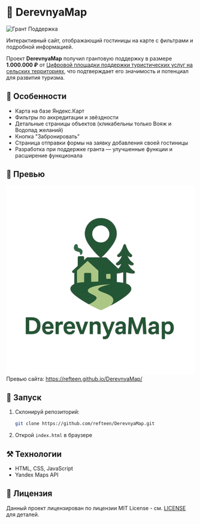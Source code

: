 # 📜 DerevnyaMap  

![Грант Поддержка](https://img.shields.io/badge/%F0%9F%8F%86%20Грант%20поддержка-1.000.000₽-brightgreen)  

Интерактивный сайт, отображающий гостиницы на карте с фильтрами и подробной информацией.  

Проект **DerevnyaMap** получил грантовую поддержку в размере **1.000.000 ₽** от [Цифровой площадки поддержки туристических услуг на сельских территориях](https://pt.2035.university/project/cifrovaa-plosadka-dlya-prodvizenia-gostinicnyh-uslug-na-selskih-territoriah), что подтверждает его значимость и потенциал для развития туризма.  

## 🌟 Особенности  

* Карта на базе Яндекс.Карт  
* Фильтры по аккредитации и звёздности  
* Детальные страницы объектов (кликабельны только Вояж и Водопад желаний)  
* Кнопка "Забронировать"  
* Страница отправки формы на заявку добавления своей гостиницы  
* Разработка при поддержке гранта — улучшенные функции и расширение функционала  

## 📸 Превью

![Логотип сайта](preview/derevnyalogo.png)
Превью сайта: https://refteen.github.io/DerevnyaMap/

## 🚀 Запуск

1. Склонируй репозиторий:

   ```bash
   git clone https://github.com/refteen/DerevnyaMap.git
   ```
2. Открой `index.html` в браузере

## ⚒️ Технологии

* HTML, CSS, JavaScript
* Yandex Maps API

## 📄 Лицензия

Данный проект лицензирован по лицензии MIT License - см. [LICENSE](LICENSE) для деталей.
